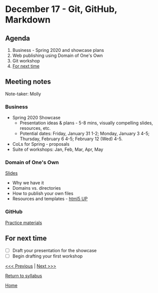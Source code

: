 # December 17 - Git, GitHub, Markdown

## Agenda
1. Business - Spring 2020 and showcase plans
2. Web publishing using Domain of One's Own
2. Git workshop
3. [For next time](#for-next-time)

## Meeting notes
Note-taker: Molly

### Business
- Spring 2020 Showcase
  - Presentation ideas & plans - 5-8 mins, visually compelling slides, resources, etc.
  - Potential dates: Friday, January 31 1-2; Monday, January 3 4-5; Thursday, February 6 4-5; February 12 (Wed) 4-5.
- CoLs for Spring - proposals
- Suite of workshops: Jan, Feb, Mar, Apr, May

### Domain of One's Own
[Slides](http://bit.ly/dooo-10-18)
- Why we have it
- Domains vs. directories
- How to publish your own files
- Resources and templates -  [html5 UP](https://html5up.net/)  

### GitHub   
[Practice materials](/sessions/git-practice/instrux.md)

## For next time
- [ ] Draft your presentation for the showcase
- [ ] Begin drafting your first workshop

[<<< Previous](/sessions/12-5-html.md) | [Next >>>]()

[Return to syllabus](/syllabus.md)

[Home](/README.md)
